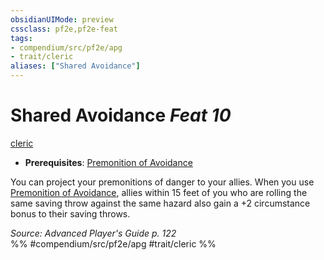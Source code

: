 ```yaml
---
obsidianUIMode: preview
cssclass: pf2e,pf2e-feat
tags:
- compendium/src/pf2e/apg
- trait/cleric
aliases: ["Shared Avoidance"]
---
```

# Shared Avoidance  *Feat 10*  
[cleric](rules/traits/cleric.md)  

- **Prerequisites**: [Premonition of Avoidance](compendium/feats/premonition-of-avoidance-apg.md)

You can project your premonitions of danger to your allies. When you use [Premonition of Avoidance](compendium/feats/premonition-of-avoidance-apg.md), allies within 15 feet of you who are rolling the same saving throw against the same hazard also gain a +2 circumstance bonus to their saving throws.

*Source: Advanced Player's Guide p. 122*  
%% #compendium/src/pf2e/apg #trait/cleric %%